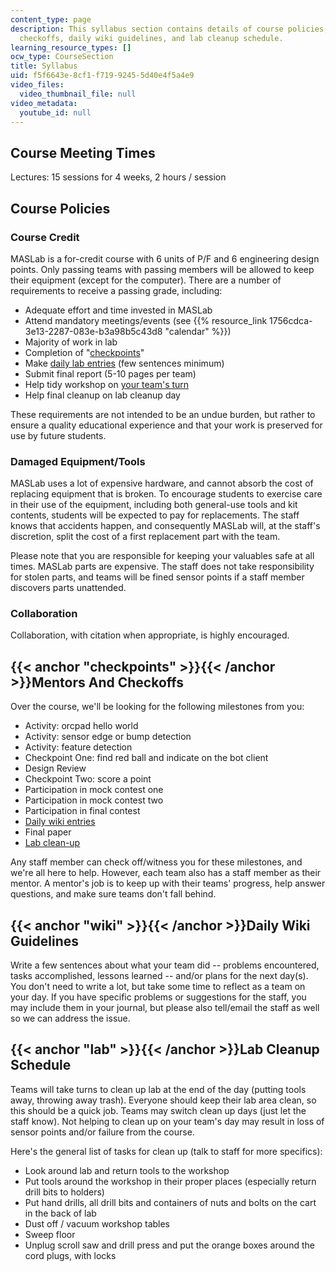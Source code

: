```yaml
---
content_type: page
description: This syllabus section contains details of course policies, mentors and
  checkoffs, daily wiki guidelines, and lab cleanup schedule.
learning_resource_types: []
ocw_type: CourseSection
title: Syllabus
uid: f5f6643e-8cf1-f719-9245-5d40e4f5a4e9
video_files:
  video_thumbnail_file: null
video_metadata:
  youtube_id: null
---
```


Course Meeting Times
--------------------

Lectures: 15 sessions for 4 weeks, 2 hours / session

Course Policies
---------------

### Course Credit

MASLab is a for-credit course with 6 units of P/F and 6 engineering design points. Only passing teams with passing members will be allowed to keep their equipment (except for the computer). There are a number of requirements to receive a passing grade, including:

*   Adequate effort and time invested in MASLab
*   Attend mandatory meetings/events (see {{% resource_link 1756cdca-3e13-2287-083e-b3a98b5c43d8 "calendar" %}})
*   Majority of work in lab
*   Completion of "[checkpoints](#checkpoints)"
*   Make [daily lab entries](#wiki) (few sentences minimum)
*   Submit final report (5-10 pages per team)
*   Help tidy workshop on [your team's turn](#lab)
*   Help final cleanup on lab cleanup day

These requirements are not intended to be an undue burden, but rather to ensure a quality educational experience and that your work is preserved for use by future students.

### Damaged Equipment/Tools

MASLab uses a lot of expensive hardware, and cannot absorb the cost of replacing equipment that is broken. To encourage students to exercise care in their use of the equipment, including both general-use tools and kit contents, students will be expected to pay for replacements. The staff knows that accidents happen, and consequently MASLab will, at the staff's discretion, split the cost of a first replacement part with the team.

Please note that you are responsible for keeping your valuables safe at all times. MASLab parts are expensive. The staff does not take responsibility for stolen parts, and teams will be fined sensor points if a staff member discovers parts unattended.

### Collaboration

Collaboration, with citation when appropriate, is highly encouraged.

{{< anchor "checkpoints" >}}{{< /anchor >}}Mentors And Checkoffs
----------------------------------------------------------------

Over the course, we'll be looking for the following milestones from you:

*   Activity: orcpad hello world
*   Activity: sensor edge or bump detection
*   Activity: feature detection
*   Checkpoint One: find red ball and indicate on the bot client
*   Design Review
*   Checkpoint Two: score a point
*   Participation in mock contest one
*   Participation in mock contest two
*   Participation in final contest
*   [Daily wiki entries](#wiki)
*   Final paper
*   [Lab clean-up](#lab)

Any staff member can check off/witness you for these milestones, and we're all here to help. However, each team also has a staff member as their mentor. A mentor's job is to keep up with their teams' progress, help answer questions, and make sure teams don't fall behind.

{{< anchor "wiki" >}}{{< /anchor >}}Daily Wiki Guidelines
---------------------------------------------------------

Write a few sentences about what your team did -- problems encountered, tasks accomplished, lessons learned -- and/or plans for the next day(s). You don't need to write a lot, but take some time to reflect as a team on your day. If you have specific problems or suggestions for the staff, you may include them in your journal, but please also tell/email the staff as well so we can address the issue.

{{< anchor "lab" >}}{{< /anchor >}}Lab Cleanup Schedule
-------------------------------------------------------

Teams will take turns to clean up lab at the end of the day (putting tools away, throwing away trash). Everyone should keep their lab area clean, so this should be a quick job. Teams may switch clean up days (just let the staff know). Not helping to clean up on your team's day may result in loss of sensor points and/or failure from the course.

Here's the general list of tasks for clean up (talk to staff for more specifics):

*   Look around lab and return tools to the workshop
*   Put tools around the workshop in their proper places (especially return drill bits to holders)
*   Put hand drills, all drill bits and containers of nuts and bolts on the cart in the back of lab
*   Dust off / vacuum workshop tables
*   Sweep floor
*   Unplug scroll saw and drill press and put the orange boxes around the cord plugs, with locks